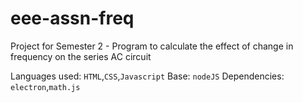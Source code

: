 # eee-assn-freq
Project for Semester 2 - Program to calculate the effect of change in frequency on the series AC circuit

Languages used: `HTML`,`CSS`,`Javascript`
Base: `nodeJS`
Dependencies: `electron`,`math.js`